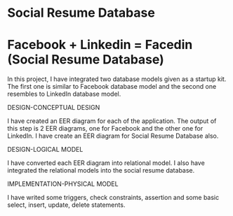 # Social Resume Database

# Facebook + Linkedin = Facedin (Social Resume Database)

In this project, I have integrated two database models given as a startup kit. The first one is similar to Facebook database model and the second one resembles to LinkedIn database model.  

DESIGN-CONCEPTUAL DESIGN 

I have created an EER diagram for each of the application. The output of this step is 2 EER diagrams, one for Facebook and the other one for LinkedIn. I have create an EER diagram for Social Resume Database also.

DESIGN-LOGICAL MODEL 

I have converted each EER diagram into relational model.
I also have integrated the relational models into the social resume database.

IMPLEMENTATION-PHYSICAL MODEL 

I have writed some triggers, check constraints, assertion and some basic select, insert, update, delete statements.

